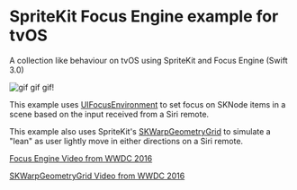 
# SpriteKit Focus Engine example for tvOS
A collection like behaviour on tvOS using SpriteKit and Focus Engine (Swift 3.0)

![gif gif gif!](https://s3-us-west-1.amazonaws.com/reza-word/focusEngine.gif)

This example uses [UIFocusEnvironment](https://developer.apple.com/library/content/documentation/General/Conceptual/AppleTV_PG/WorkingwiththeAppleTVRemote.html) to set focus on SKNode items in a scene based on the input received from a Siri remote.

This example also uses SpriteKit's [SKWarpGeometryGrid](https://developer.apple.com/reference/spritekit/skwarpgeometrygrid) to simulate a "lean" as user lightly move in either directions on a Siri remote.

[Focus Engine Video from WWDC 2016](https://developer.apple.com/videos/play/wwdc2016/215/)

[SKWarpGeometryGrid Video from WWDC 2016](https://developer.apple.com/videos/play/wwdc2016/610/)

